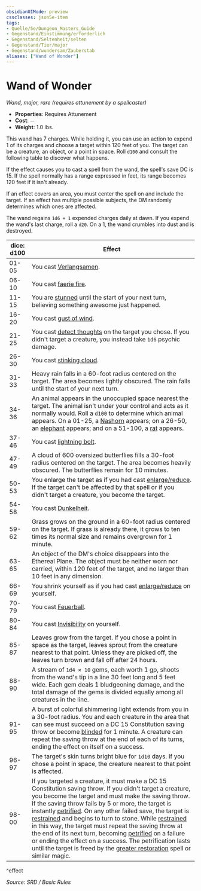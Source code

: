 ```yaml
---
obsidianUIMode: preview
cssclasses: json5e-item
tags:
- Quelle/5e/Dungeon_Masters_Guide
- Gegenstand/Einstimmung/erforderlich
- Gegenstand/Seltenheit/selten
- Gegenstand/Tier/major
- Gegenstand/wundersam/Zauberstab
aliases: ["Wand of Wonder"]
---
```

# Wand of Wonder
*Wand, major, rare (requires attunement by a spellcaster)*  

- **Properties**: Requires Attunement
- **Cost**: ⏤
- **Weight**: 1.0 lbs.

This wand has 7 charges. While holding it, you can use an action to expend 1 of its charges and choose a target within 120 feet of you. The target can be a creature, an object, or a point in space. Roll `d100` and consult the following table to discover what happens.

If the effect causes you to cast a spell from the wand, the spell's save DC is 15. If the spell normally has a range expressed in feet, its range becomes 120 feet if it isn't already.

If an effect covers an area, you must center the spell on and include the target. If an effect has multiple possible subjects, the DM randomly determines which ones are affected.

The wand regains `1d6 + 1` expended charges daily at dawn. If you expend the wand's last charge, roll a `d20`. On a 1, the wand crumbles into dust and is destroyed.

| dice: d100 | Effect |
|------------|--------|
| 01-05 | You cast [Verlangsamen](../Zauber/Verlangsamen.md). |
| 06-10 | You cast [faerie fire](../Zauber/Feenfeuer.md). |
| 11-15 | You are [stunned](rules/conditions.md#stunned) until the start of your next turn, believing something awesome just happened. |
| 16-20 | You cast [gust of wind](../Zauber/Windstoß.md). |
| 21-25 | You cast [detect thoughts](../Zauber/Gedanken-wahrnehmen.md) on the target you chose. If you didn't target a creature, you instead take `1d6` psychic damage. |
| 26-30 | You cast [stinking cloud](../Zauber/Stinkende-Wolke.md). |
| 31-33 | Heavy rain falls in a 60-foot radius centered on the target. The area becomes lightly obscured. The rain falls until the start of your next turn. |
| 34-36 | An animal appears in the unoccupied space nearest the target. The animal isn't under your control and acts as it normally would. Roll a `d100` to determine which animal appears. On a 01-25, a [Nashorn](Nashorn.md) appears; on a 26-50, an [elephant](Dungeons%20&%20Dragons/Wikipedia%20der%20Vergessenen%20Reiche/Kompendium%20der%20Vergessenen%20Reiche/Bestiarium/Bestien/elephant.md) appears; and on a 51-100, a [rat](../Bestiarium/Bestien/rat.md) appears. |
| 37-46 | You cast [lightning bolt](../Zauber/Blitz.md). |
| 47-49 | A cloud of 600 oversized butterflies fills a 30-foot radius centered on the target. The area becomes heavily obscured. The butterflies remain for 10 minutes. |
| 50-53 | You enlarge the target as if you had cast [enlarge/reduce](../Zauber/Vergrößern-Verkleinern.md). If the target can't be affected by that spell or if you didn't target a creature, you become the target. |
| 54-58 | You cast [Dunkelheit](../Zauber/Dunkelheit.md). |
| 59-62 | Grass grows on the ground in a 60-foot radius centered on the target. If grass is already there, it grows to ten times its normal size and remains overgrown for 1 minute. |
| 63-65 | An object of the DM's choice disappears into the Ethereal Plane. The object must be neither worn nor carried, within 120 feet of the target, and no larger than 10 feet in any dimension. |
| 66-69 | You shrink yourself as if you had cast [enlarge/reduce](../Zauber/Vergrößern-Verkleinern.md) on yourself. |
| 70-79 | You cast [Feuerball](../Zauber/Feuerball.md). |
| 80-84 | You cast [Invisibility](Verschiedenes/Archiv/DND/Archiv/Wiki/Invisibility.md) on yourself. |
| 85-87 | Leaves grow from the target. If you chose a point in space as the target, leaves sprout from the creature nearest to that point. Unless they are picked off, the leaves turn brown and fall off after 24 hours. |
| 88-90 | A stream of `1d4 × 10` gems, each worth 1 gp, shoots from the wand's tip in a line 30 feet long and 5 feet wide. Each gem deals 1 bludgeoning damage, and the total damage of the gems is divided equally among all creatures in the line. |
| 91-95 | A burst of colorful shimmering light extends from you in a 30-foot radius. You and each creature in the area that can see must succeed on a DC 15 Constitution saving throw or become [blinded](rules/conditions.md#blinded) for 1 minute. A creature can repeat the saving throw at the end of each of its turns, ending the effect on itself on a success. |
| 96-97 | The target's skin turns bright blue for `1d10` days. If you chose a point in space, the creature nearest to that point is affected. |
| 98-00 | If you targeted a creature, it must make a DC 15 Constitution saving throw. If you didn't target a creature, you become the target and must make the saving throw. If the saving throw fails by 5 or more, the target is instantly [petrified](rules/conditions.md#petrified). On any other failed save, the target is [restrained](rules/conditions.md#restrained) and begins to turn to stone. While [restrained](rules/conditions.md#restrained) in this way, the target must repeat the saving throw at the end of its next turn, becoming [petrified](rules/conditions.md#petrified) on a failure or ending the effect on a success. The petrification lasts until the target is freed by the [greater restoration](../Zauber/Vollständige-Genesung.md) spell or similar magic. |
^effect

*Source: SRD / Basic Rules*